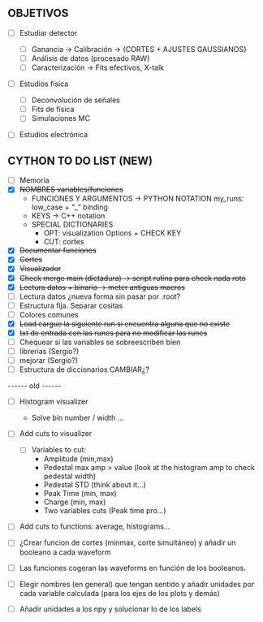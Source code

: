 ## OBJETIVOS
- [ ] Estudiar detector
    - [ ] Ganancia → Calibración → {CORTES + AJUSTES GAUSSIANOS}
    - [ ] Análisis de datos (procesado RAW)
    - [ ] Caracterización → Fits efectivos, X-talk

- [ ] Estudios física
    - [ ] Deconvolución de señales
    - [ ] Fits de física
    - [ ] Simulaciones MC

- [ ] Estudios electrónica


## CYTHON TO DO LIST (NEW)
- [ ] Memoria
- [x] ~~NOMBRES variables/funciones~~
    - FUNCIONES Y ARGUMENTOS → PYTHON NOTATION
      my_runs: low_case + “_” binding
    - KEYS → C++ notation
    - SPECIAL DICTIONARIES
        - OPT: visualization Options + CHECK KEY
        - CUT: cortes
- [x] ~~Documentar funciones~~
- [x] ~~Cortes~~
- [x] ~~Visualizador~~
- [x] ~~Check merge main (dictadura)  → script rutina para check nada roto~~
- [x] ~~Lectura datos + binario → meter antiguas macros~~
- [ ] Lectura datos ¿nueva forma sin pasar por .root?
- [ ] Estructura fija. Separar cositas
- [ ] Colores comunes
- [x] ~~Load cargue la siguiente run si encuentra alguna que no existe~~
- [x] ~~txt de entrada con las runes para no modificar las runes~~
- [ ] Chequear si las variables se sobreescriben bien
- [ ] librerías (Sergio?)
- [ ] mejorar (Sergio?)
- [ ] Estructura de diccionarios CAMBIAR¿? 

------ old ------

- [ ] Histogram visualizer
    - Solve bin number / width ...
- [ ] Add cuts to visualizer 
    - [ ] Variables to cut:
      - Amplitude (min,max)
      - Pedestal max amp > value (look at the histogram amp to check pedestal width)
      - Pedestal STD (think about it...)
      - Peak Time (min, max)
      - Charge (min, max)
      - Two variables cuts (Peak time pro...)
- [ ] Add cuts to functions: average, histograms...
- [ ] ¿Crear funcion de cortes (minmax, corte simultáneo) y añadir un booleano a cada waveform
- [ ] Las funciones cogeran las waveforms en función de los booleanos.
- [ ] Elegir nombres (en general) que tengan sentido y añadir unidades por cada variable calculada (para los ejes de los plots y demás)
- [ ] Añadir unidades a los npy y solucionar lo de los labels




